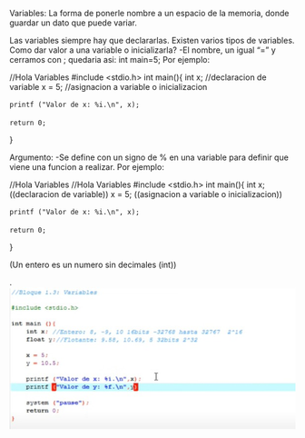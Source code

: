 Variables: La forma de ponerle nombre a un espacio de la memoria, donde guardar un dato que puede variar.

Las variables siempre hay que declararlas.
Existen varios tipos de variables.
Como dar valor a una variable o inicializarla?
-El nombre, un igual “=” y cerramos con ;
quedaria asi: int main=5;
Por ejemplo:


//Hola Variables
#include <stdio.h>
int main(){
    int x; //declaracion de variable
    x = 5; //asignacion a variable o inicializacion 

    printf ("Valor de x: %i.\n", x);

    return 0;
}

Argumento:
-Se define con un signo de % en una variable para definir que viene una funcion a realizar.
Por ejemplo:

//Hola Variables
//Hola Variables
#include <stdio.h>
int main(){
    int x; ((declaracion de variable))
    x = 5; ((asignacion a variable o inicializacion))

    printf ("Valor de x: %i.\n", x);

    return 0;
}

(Un entero es un numero sin decimales (int))

.
<img src="/General_concepts/c.jpeg">




